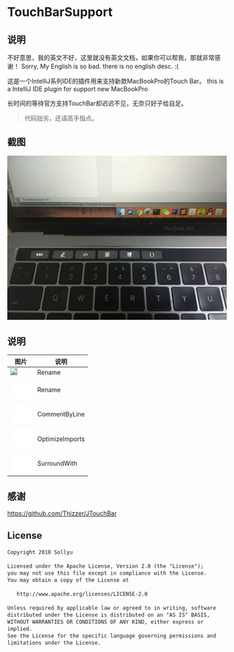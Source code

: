 # TouchBarSupport

## 说明

不好意思，我的英文不好，这里就没有英文文档，如果你可以帮我，那就非常感谢！
Sorry, My English is so bad. there is no english desc. :(

这是一个IntelliJ系列IDE的插件用来支持新款MacBookPro的Touch Bar。
this is a IntelliJ IDE plugin for support new MacBookPro

长时间的等待官方支持TouchBar却迟迟不见，无奈只好子给自足。

> 代码拙劣，还请高手指点。

## 截图

![](./screenshot/screenshot-1.jpg)

## 说明

|图片|说明|
|---|----|
|<image src="./resources/resources/assets/image/Rename.png" style='background-color: #a9a9a9;'/>|Rename|
|![](./resources/resources/assets/image/Rename.png)|Rename|
|![](./resources/resources/assets/image/CommentByLine.png)|CommentByLine|
|![](./resources/resources/assets/image/OptimizeImports.png)|OptimizeImports|
|![](./resources/resources/assets/image/SurroundWith.png)|SurroundWith|

## 感谢

<https://github.com/Thizzer/JTouchBar>

## License

```
Copyright 2018 Sollyu

Licensed under the Apache License, Version 2.0 (the "License");
you may not use this file except in compliance with the License.
You may obtain a copy of the License at

   http://www.apache.org/licenses/LICENSE-2.0

Unless required by applicable law or agreed to in writing, software
distributed under the License is distributed on an "AS IS" BASIS,
WITHOUT WARRANTIES OR CONDITIONS OF ANY KIND, either express or implied.
See the License for the specific language governing permissions and
limitations under the License.
```